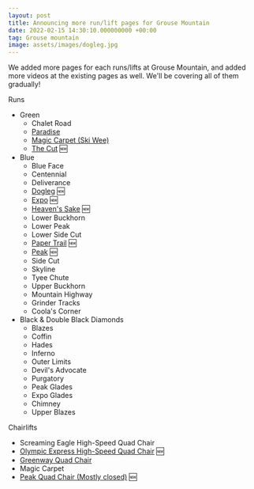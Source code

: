 ```yaml
---
layout: post
title: Announcing more run/lift pages for Grouse Mountain
date: 2022-02-15 14:30:10.000000000 +00:00
tag: Grouse mountain
image: assets/images/dogleg.jpg
---
```


We added more pages for each runs/lifts at Grouse Mountain, and added more videos at the existing pages as well. We'll be covering all of them gradually!

Runs

* Green
    * Chalet Road
    * [Paradise](/grouse/paradise/)
    * [Magic Carpet (Ski Wee)](/magic-carpet/)
    * [The Cut](/grouse/the-cut/) 🆕
* Blue
    * Blue Face
    * Centennial
    * Deliverance
    * [Dogleg](/grouse/dogleg/) 🆕
    * [Expo](/grouse/expo/) 🆕
    * [Heaven's Sake](/heavens-sake/) 🆕
    * Lower Buckhorn
    * Lower Peak
    * Lower Side Cut
    * [Paper Trail](/paper-trail/) 🆕
    * [Peak](/grouse/peak/) 🆕
    * Side Cut
    * Skyline
    * Tyee Chute
    * Upper Buckhorn
    * Mountain Highway
    * Grinder Tracks
    * Coola's Corner
* Black & Double Black Diamonds
    * Blazes
    * Coffin
    * Hades
    * Inferno
    * Outer Limits
    * Devil's Advocate
    * Purgatory
    * Peak Glades
    * Expo Glades
    * Chimney
    * Upper Blazes


Chairlifts

* Screaming Eagle High-Speed Quad Chair
* [Olympic Express High-Speed Quad Chair](/grouse/olympic-express/) 🆕
* [Greenway Quad Chair](/grouse/greenway-chair/)
* Magic Carpet
* [Peak Quad Chair (Mostly closed)](/grouse/peak-chair/) 🆕
